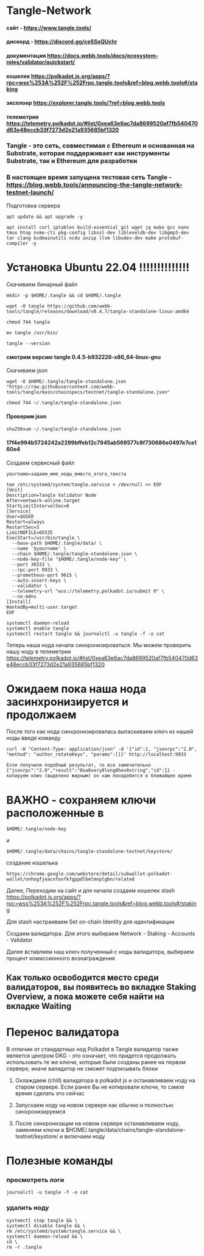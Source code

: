 # Tangle-Network

#### сайт - https://www.tangle.tools/
#### дискорд - https://discord.gg/ceSSxQUchr
#### документация https://docs.webb.tools/docs/ecosystem-roles/validator/quickstart/
#### кошелек https://polkadot.js.org/apps/?rpc=wss%253A%252F%252Frpc.tangle.tools&ref=blog.webb.tools#/staking
#### эксплоер https://explorer.tangle.tools/?ref=blog.webb.tools
#### телеметрия https://telemetry.polkadot.io/#list/0xea63e6ac7da8699520af7fb540470d63e48eccb33f7273d2e21a935685bf1320

### Tangle - это сеть, совместимая с Ethereum и основанная на Substrate, которая поддерживает как инструменты Substrate, так и Ethereum для разработки


### В настоящее время запущена тестовая сеть Tangle - https://blog.webb.tools/announcing-the-tangle-network-testnet-launch/

Подготовка сервера

```
apt update && apt upgrade -y
```
```
apt install curl iptables build-essential git wget jq make gcc nano tmux htop nvme-cli pkg-config libssl-dev libleveldb-dev libgmp3-dev tar clang bsdmainutils ncdu unzip llvm libudev-dev make protobuf-compiler -y
```

# Установка Ubuntu 22.04 !!!!!!!!!!!!!!

Скачиваем бинарный файл

```
mkdir -p $HOME/.tangle && cd $HOME/.tangle
```

```
wget -O tangle https://github.com/webb-tools/tangle/releases/download/v0.4.7/tangle-standalone-linux-amd64
```
```
chmod 744 tangle
```
```
mv tangle /usr/bin/
```
```
tangle --version
```
#### смотрим версию  tangle 0.4.5-b932226-x86_64-linux-gnu

Скачиваем json

```
wget -O $HOME/.tangle/tangle-standalone.json "https://raw.githubusercontent.com/webb-tools/tangle/main/chainspecs/testnet/tangle-standalone.json"
```
```
chmod 744 ~/.tangle/tangle-standalone.json
```
#### Проверим json
```
sha256sum ~/.tangle/tangle-standalone.json
```
#### 17f4e994b5724242a2299bffeb12c7945ab569577c8f730686e0497e7ce160e4

Создаем сервисный файл

```
yourname=задаем_имя_ноды_вместо_этого_текста
```
```
tee /etc/systemd/system/tangle.service > /dev/null << EOF
[Unit]
Description=Tangle Validator Node
After=network-online.target
StartLimitIntervalSec=0
[Service]
User=$USER
Restart=always
RestartSec=3
LimitNOFILE=65535
ExecStart=/usr/bin/tangle \
  --base-path $HOME/.tangle/data/ \
  --name '$yourname' \
  --chain $HOME/.tangle/tangle-standalone.json \
  --node-key-file "$HOME/.tangle/node-key" \
  --port 30333 \
  --rpc-port 9933 \
  --prometheus-port 9615 \
  --auto-insert-keys \
  --validator \
  --telemetry-url "wss://telemetry.polkadot.io/submit 0" \
  --no-mdns
[Install]
WantedBy=multi-user.target
EOF
```

```
systemctl daemon-reload
systemctl enable tangle
systemctl restart tangle && journalctl -u tangle -f -o cat
```

Теперь наша нода начала синхронизироваться. Мы можем проверить нашу ноду в телеметрии
https://telemetry.polkadot.io/#list/0xea63e6ac7da8699520af7fb540470d63e48eccb33f7273d2e21a935685bf1320


# Ожидаем пока наша нода засинхронизируется и продолжаем

После того как нода синхронизировалась вытаскиваем ключ из нашей ноды введя команду

```
curl -H "Content-Type: application/json" -d '{"id":1, "jsonrpc":"2.0", "method": "author_rotateKeys", "params":[]}' http://localhost:9933
```


``
Если получили подобный результат, то все замечательно {"jsonrpc":"2.0","result":"0xa0very0long0hex0string","id":1} - копируем ключ (выделено жирным) он нам понадобится в ближайшее время
``

# ВАЖНО - сохраняем ключи расположенные в 

``
$HOME/.tangle/node-key 
``

и

``
 $HOME/.tangle/data/chains/tangle-standalone-testnet/keystore/
``

создание кошелька
```
https://chrome.google.com/webstore/detail/subwallet-polkadot-wallet/onhogfjeacnfoofkfgppdlbmlmnplgbn/related
```

Далее, Переходим на сайт и для начала создаем кошелек stash https://polkadot.js.org/apps/?rpc=wss%253A%252F%252Frpc.tangle.tools&ref=blog.webb.tools#/staking

Для stash настраиваем Set on-chain Identity для идентификации 

Создаем валидатора. Для этого выбираем Network - Staking - Accounts - Validator

Далее вставляем наш ключ полученный с ноды валидатора, выбираем процент комиссионного вознаграждения

 ## Как только освободится место среди валидаторов, вы появитесь во вкладке Staking Overview, а пока можете себя найти на вкладке Waiting

# Перенос валидатора

В отличии от стандартных нод Polkadot в Tangle валидатор также является центром DKG - это означает, что придется продолжать использовать те же ключи,  которые были созданы ранее на первом сервере, иначе валидатор не сможет подписывать блоки

1. Охлаждаем (chill) валидатора в polkadot js и останавливаем ноду на старом сервере. Если ранее Вы не копировали ключи, то самое время сделать это сейчас

2. Запускаем ноду на новом сервере как обычно и полностью синхронизируемся

3. После синхронизации на новом сервере останавливаем ноду, заменяем ключи в $HOME/.tangle/data/chains/tangle-standalone-testnet/keystore/ и включаем ноду


# Полезные команды

### просмотреть логи
```
journalctl -u tangle -f -o cat
```

### удалить ноду

```
systemctl stop tangle && \
systemctl disable tangle && \
rm /etc/systemd/system/tangle.service && \
systemctl daemon-reload && \
cd \
rm -r .tangle
```
